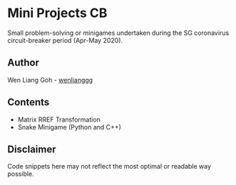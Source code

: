 # Mini Projects CB 
Small problem-solving or minigames undertaken during the SG coronavirus circuit-breaker period (Apr-May 2020).


## Author
Wen Liang Goh - [wenlianggg](https://github.com/wenlianggg)


## Contents
* Matrix RREF Transformation
* Snake Minigame (Python and C++)


## Disclaimer
Code snippets here may not reflect the most optimal or readable way possible.
